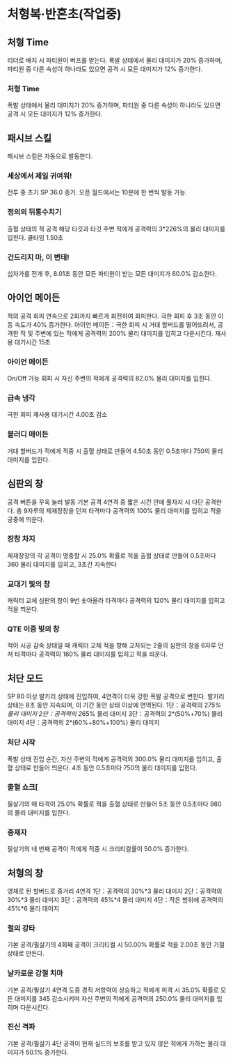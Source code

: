 # 처형복·반혼초(작업중)

## 처형 Time

리더로 배치 시 파티원이 버프를 받는다.
폭발 상태에서 물리 대미지가 20% 증가하며, 파티원 중 다른 속성이 하나라도 있으면 공격 시 모든 대미지가 12% 증가한다.

### 처형 Time

폭발 상태에서 물리 대미지가 20% 증가하며, 파티원 중 다른 속성이 하나라도 있으면 공격 시 모든 대미지가 12% 증가한다.

## 패시브 스킬

패시브 스킬은 자동으로 발동한다.

### 세상에서 제일 귀여워!

전투 중 초기 SP 36.0 증가. 오픈 월드에서는 10분에 한 번씩 발동 가능.

### 정의의 뒤통수치기

출혈 상태의 적 공격
해당 타깃과 타깃 주변 적에게 공격력의 3\*226%의 물리 대미지를 입힌다. 쿨타임 1.50초

### 건드리지 마, 이 변태!

십자가를 전개 후, 8.01초 동안 모든 파티원이 받는 모든 대미지가 60.0% 감소한다.

## 아이언 메이든

적의 공격 회피
연속으로 2회까지 빠르게 회전하여 회피한다. 극한 회피 후 3초 동안 이동 속도가 40% 증가한다.
아이언 메이든：극한 회피 시 거대 할버드를 떨어뜨려서, 공격한 적 및 주변에 있는 적에게 공격력의 200% 물리 대미지를 입히고 다운시킨다. 재사용 대기시간 15초

### 아이언 메이든

On/Off 가능
회피 시 자신 주변의 적에게 공격력의 82.0% 물리 대미지를 입힌다.

### 급속 냉각

극한 회피 재사용 대기시간 4.00초 감소

### 블러디 메이든

거대 할버드가 적에게 적중 시 출혈 상태로 만들어 4.50초 동안 0.5초마다 750의 물리 대미지를 입힌다.

## 심판의 창

공격 버튼을 꾸욱 눌러 발동
기본 공격 4연격 중 짧은 시간 안에 풀차지 시 다단 공격한다. 총 9자루의 제재장창을 던져 타격마다 공격력의 100% 물리 대미지를 입히고 적을 공중에 띄운다.

### 장창 차지

제재장창의 각 공격이 명중할 시 25.0% 확률로 적을 출혈 상태로 만들어 0.5초마다 360 물리 대미지를 입히고, 3초간 지속한다

### 교대기 빛의 창

캐릭터 교체
심판의 창이 9번 솟아올라 타격마다 공격력의 120% 물리 대미지를 입히고 적을 띄운다.

### QTE 이중 빛의 창

적이 시공 감속 상태일 때 캐릭터 교체
적을 향해 교차되는 2줄의 심판의 창을 6자루 던져 타격마다 공격력의 160% 물리 대미지를 입히고 적을 띄운다.

## 처단 모드

SP 80 이상
발키리 상태에 진입하여, 4연격이 더욱 강한 폭발 공격으로 변한다. 발키리 상태는 8초 동안 지속되며, 이 기간 동안 상태 이상에 면역된다.
1단：공격력의 2*75% 물리 대미지
2단：공격력의 2*65% 물리 대미지
3단：공격력의 2*(50%+70%) 물리 대미지
4단：공격력의 2*(60%+80%+100%) 물리 대미지

### 처단 시작

폭발 상태 진입 순간, 자신 주변의 적에게 공격력의 300.0% 물리 대미지를 입히고, 출혈 상태로 만들어 띄운다. 4초 동안 0.5초마다 750의 물리 대미지를 입힌다.

### 출혈 쇼크[

필살기의 매 타격이 25.0% 확률로 적을 출혈 상태로 만들어 5초 동안 0.5초마다 980의 물리 대미지를 입힌다.

### 중재자

필살기의 네 번째 공격이 적에게 적중 시 크리티컬률이 50.0% 증가한다.

## 처형의 창

영체로 된 할버드로 중거리 4연격
1단：공격력의 30%*3 물리 대미지
2단：공격력의 30%*3 물리 대미지
3단：공격력의 45%*4 물리 대미지
4단：작은 범위에 공격력의 45%*6 물리 대미지

### 철의 강타

기본 공격/필살기의 4회째 공격이 크리티컬 시 50.00% 확률로 적을 2.00초 동안 기절 상태로 만든다.

### 날카로운 강철 치마

기본 공격/필살기 4연격 도중 경직 저항력이 상승하고 적에게 피격 시 35.0% 확률로 모든 대미지를 345 감소시키며 자신 주변의 적에게 공격력의 250.0% 물리 대미지를 입히며 다운시킨다.

### 진신 격파

기본 공격/필살기 4단 공격이 현재 실드의 보호를 받고 있지 않은 적에게 가하는 물리 대미지가 50.1% 증가한다.
